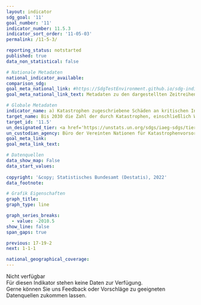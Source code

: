 ```yaml
---
layout: indicator    
sdg_goal: '11'    
goal_number: '11'    
indicator_number: 11.5.3    
indicator_sort_order: '11-05-03'    
permalink: /11-5-3/    

reporting_status: notstarted    
published: true    
data_non_statistical: false    

# Nationale Metadaten    
national_indicator_available:     
comparison_sdg:     
goal_meta_national_link: #https://SdgTestEnvironment.github.io/sdg-indicators/public/MetaDe/11.5.3.pdf    
goal_meta_national_link_text: Metadaten zu den dargestellten Zeitreihen    

# Globale Metadaten    
indicator_name: a) Katastrophen zugeschriebene Schäden an kritischen Infrastrukturen und b) Zahl der Katastrophen zugeschriebenen Unterbrechungen der Grundversorgung    
target_name: Bis 2030 die Zahl der durch Katastrophen, einschließlich Wasserkatastrophen, bedingten Todesfälle und der davon betroffenen Menschen deutlich reduzieren und die dadurch verursachten direkten wirtschaftlichen Schäden im Verhältnis zum globalen Bruttoinlandsprodukt wesentlich verringern, mit Schwerpunkt auf dem Schutz der Armen und von Menschen in prekären Situationen    
target_id: '11.5'    
un_designated_tier: <a href='https://unstats.un.org/sdgs/iaeg-sdgs/tier-classification/' title='Klicken Sie hier um weitere Informationen zur UN-Tier-Klassifikation zu erhalten.'  target='_blank'>Tier I</a>    
un_custodian_agency: Büro der Vereinten Nationen für Katastrophenvorsorge (UNDRR)    
goal_meta_link:     
goal_meta_link_text:         

# Datenquellen    
data_show_map: False    
data_start_values:     
    
copyright: '&copy; Statistisches Bundesamt (Destatis), 2022'    
data_footnote:     

# Grafik Eigenschaften    
graph_title:     
graph_type: line    

graph_series_breaks:
  - value: -2010.5
show_line: false
span_gaps: true    

previous: 17-19-2    
next: 1-1-1    

national_geographical_coverage:     
---
```


<span class="status notstarted">Nicht verfügbar </span><br>
Für diesen Indikator stehen keine Daten zur Verfügung.<br>
Gerne können Sie uns Feedback oder Vorschläge zu geeigneten Datenquellen zukommen lassen.